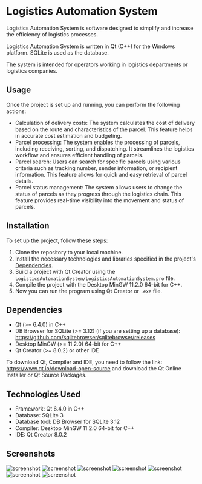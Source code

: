# Logistics Automation System
Logistics Automation System is software designed to simplify and increase the efficiency of logistics processes.

Logistics Automation System is written in Qt (C++) for the Windows platform. SQLite is used as the database.

The system is intended for operators working in logistics departments or logistics companies.

## Usage
Once the project is set up and running, you can perform the following actions:
- Calculation of delivery costs: The system calculates the cost of delivery based on the route and characteristics of the parcel. This feature helps in accurate cost estimation and budgeting.
- Parcel processing: The system enables the processing of parcels, including receiving, sorting, and dispatching. It streamlines the logistics workflow and ensures efficient handling of parcels.
- Parcel search: Users can search for specific parcels using various criteria such as tracking number, sender information, or recipient information. This feature allows for quick and easy retrieval of parcel details.
- Parcel status management: The system allows users to change the status of parcels as they progress through the logistics chain. This feature provides real-time visibility into the movement and status of parcels.

## Installation
To set up the project, follow these steps:
1. Clone the repository to your local machine.
2. Install the necessary technologies and libraries specified in the project's [Dependencies](#dependencies).
3. Build a project with Qt Creator using the `LogisticsAutomationSystem/LogisticsAutomationSystem.pro` file.
4. Compile the project with the Desktop MinGW 11.2.0 64-bit for C++.
5. Now you can run the program using Qt Creator or `.exe` file.

## Dependencies
- Qt (>= 6.4.0) in C++
- DB Browser for SQLite (>= 3.12) (if you are setting up a database): https://github.com/sqlitebrowser/sqlitebrowser/releases
- Desktop MinGW (>= 11.2.0) 64-bit for C++
- Qt Creator (>= 8.0.2) or other IDE

To download Qt, Compiler and IDE, you need to follow the link: https://www.qt.io/download-open-source and download the Qt Online Installer or Qt Source Packages.

## Technologies Used
- Framework: Qt 6.4.0 in C++
- Database: SQLite 3
- Database tool: DB Browser for SQLite 3.12
- Compiler: Desktop MinGW 11.2.0 64-bit for C++
- IDE: Qt Creator 8.0.2

## Screenshots
![screenshot](https://github.com/ShevaMed/LogisticsAutomationSystem/blob/main/screenshots/screen1.png)
![screenshot](https://github.com/ShevaMed/LogisticsAutomationSystem/blob/main/screenshots/screen2.png)
![screenshot](https://github.com/ShevaMed/LogisticsAutomationSystem/blob/main/screenshots/screen3.png)
![screenshot](https://github.com/ShevaMed/LogisticsAutomationSystem/blob/main/screenshots/screen4.png)
![screenshot](https://github.com/ShevaMed/LogisticsAutomationSystem/blob/main/screenshots/screen5.png)
![screenshot](https://github.com/ShevaMed/LogisticsAutomationSystem/blob/main/screenshots/screen6.png)
![screenshot](https://github.com/ShevaMed/LogisticsAutomationSystem/blob/main/screenshots/screen7.png)
